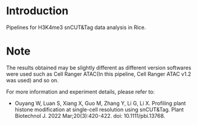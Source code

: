 
# Introduction

Pipelines for H3K4me3 snCUT&Tag data analysis in Rice.




# Note

The results obtained may be slightly different as different version softwares were used such as Cell Ranger ATAC(In this pipeline, Cell Ranger ATAC v1.2 was used) and so on.





For more information and experiment details, please refer to:
- Ouyang W, Luan S, Xiang X, Guo M, Zhang Y, Li G, Li X. Profiling plant histone modification at single-cell resolution using snCUT&Tag. Plant Biotechnol J. 2022 Mar;20(3):420-422. doi: 10.1111/pbi.13768.
    
    
    
